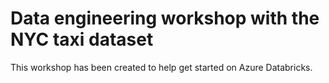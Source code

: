 # Data engineering workshop with the NYC taxi dataset

This workshop has been created to help get started on Azure Databricks.
